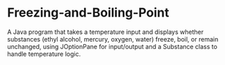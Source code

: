 # Freezing-and-Boiling-Point
 A Java program that takes a temperature input and displays whether substances (ethyl alcohol, mercury, oxygen, water) freeze, boil, or remain unchanged, using JOptionPane for input/output and a Substance class to handle temperature logic.
